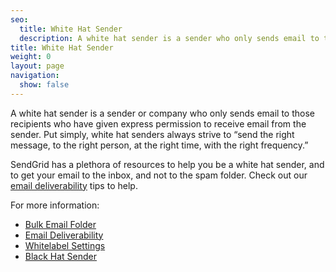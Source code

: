 ```yaml
---
seo:
  title: White Hat Sender
  description: A white hat sender is a sender who only sends email to those recipients who have given them express permission to do so.
title: White Hat Sender
weight: 0
layout: page
navigation:
  show: false
---
```


A white hat sender is a sender or company who only sends email to those recipients who have given express permission to receive email from the sender. Put simply, white hat senders always strive to “send the right message, to the right person, at the right time, with the right frequency.”

SendGrid has a plethora of resources to help you be a white hat sender, and to get your email to the inbox, and not to the spam folder. Check out our [email deliverability]({{root_url}}/Classroom/Deliver/index.html) tips to help.

For more information:

* [Bulk Email Folder]({{root_url}}/Glossary/bulk_mail_folder.html)
* [Email Deliverability]({{root_url}}/Glossary/email_deliverability.html)
* [Whitelabel Settings]({{root_url}}/User_Guide/Settings/Whitelabel/index.html)
* [Black Hat Sender]({{root_url}}/Glossary/black_hat_sender.html)
